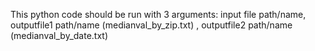 This python code should be run with 3 arguments: input file path/name, outputfile1 path/name (medianval_by_zip.txt) , outputfile2 path/name (medianval_by_date.txt)
